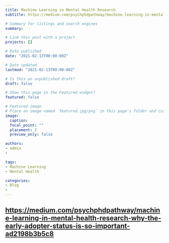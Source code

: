 ```yaml
---
title: Machine Learning in Mental Health Research
subtitle: https://medium.com/psychphdpathway/machine-learning-in-mental-health-research-why-the-early-adopter-status-is-so-important-ad2198b3b5c8

# Summary for listings and search engines
summary: 

# Link this post with a project
projects: []

# Date published
date: "2021-02-13T00:00:00Z"

# Date updated
lastmod: "2021-02-13T00:00:00Z"

# Is this an unpublished draft?
draft: false

# Show this page in the Featured widget?
featured: false

# Featured image
# Place an image named `featured.jpg/png` in this page's folder and customize its options here.
image:
  caption: 
  focal_point: ""
  placement: 2
  preview_only: false

authors:
- admin
- 

tags:
- Machine Learning
- Mental Health

categories:
- Blog
- 
---
```


## https://medium.com/psychphdpathway/machine-learning-in-mental-health-research-why-the-early-adopter-status-is-so-important-ad2198b3b5c8


